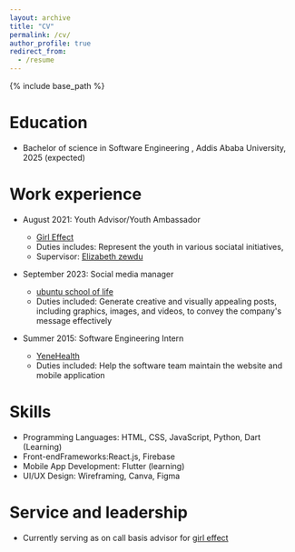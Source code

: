```yaml
---
layout: archive
title: "CV"
permalink: /cv/
author_profile: true
redirect_from:
  - /resume
---
```


{% include base_path %}

Education
======
* Bachelor of science in Software Engineering , Addis Ababa University, 2025 (expected)
<!-- * M.S. in Jekyll, GitHub University, 2014
* B.S. in GitHub, GitHub University, 2012 -->

Work experience
======
* August 2021: Youth Advisor/Youth Ambassador
  * [Girl Effect](https://www.girleffect.org)
  * Duties includes: Represent the youth in various sociatal initiatives,
  * Supervisor: [Elizabeth zewdu](https://www.linkedin.com/in/elizabethzewedu/)

* September 2023: Social media manager
  * [ubuntu school of life](https://ubuntuschooloflife.org)
  * Duties included: Generate creative and visually
appealing posts, including graphics,
images, and videos, to convey the
company's message effectively

* Summer 2015: Software Engineering Intern
  * [YeneHealth](https://yenehealth.com/)
  * Duties included: Help the software  team maintain the website and mobile application
  
Skills
======
* Programming Languages: HTML, CSS,
JavaScript, Python, Dart (Learning)
* Front-endFrameworks:React.js, Firebase
* Mobile App Development: Flutter (learning)
* UI/UX Design: Wireframing, Canva, Figma


  
Service and leadership
======
* Currently serving as on call basis advisor for [girl effect](https://girleffect.org)
